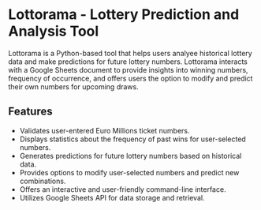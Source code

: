 # Lottorama - Lottery Prediction and Analysis Tool

Lottorama is a Python-based tool that helps users analyee historical lottery data and make predictions for future lottery numbers. Lottorama interacts with a Google Sheets document to provide insights into winning numbers, frequency of occurrence, and offers users the option to modify and predict their own numbers for upcoming draws.

## Features

- Validates user-entered Euro Millions ticket numbers.
- Displays statistics about the frequency of past wins for user-selected numbers.
- Generates predictions for future lottery numbers based on historical data.
- Provides options to modify user-selected numbers and predict new combinations.
- Offers an interactive and user-friendly command-line interface.
- Utilizes Google Sheets API for data storage and retrieval.